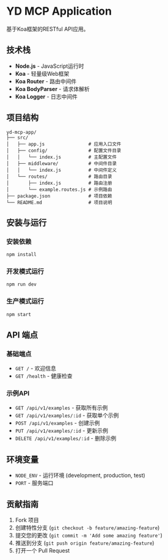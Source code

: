 # YD MCP Application

基于Koa框架的RESTful API应用。

## 技术栈

- **Node.js** - JavaScript运行时
- **Koa** - 轻量级Web框架
- **Koa Router** - 路由中间件
- **Koa BodyParser** - 请求体解析
- **Koa Logger** - 日志中间件

## 项目结构

```
yd-mcp-app/
├── src/
│   ├── app.js                # 应用入口文件
│   ├── config/               # 配置文件目录 
│   │   └── index.js          # 主配置文件
│   ├── middleware/           # 中间件目录
│   │   └── index.js          # 中间件定义
│   └── routes/               # 路由目录
│       ├── index.js          # 路由注册
│       └── example.routes.js # 示例路由
├── package.json              # 项目依赖
└── README.md                 # 项目说明
```

## 安装与运行

### 安装依赖

```bash
npm install
```

### 开发模式运行

```bash
npm run dev
```

### 生产模式运行

```bash
npm start
```

## API 端点

### 基础端点

- `GET /` - 欢迎信息
- `GET /health` - 健康检查

### 示例API

- `GET /api/v1/examples` - 获取所有示例
- `GET /api/v1/examples/:id` - 获取单个示例
- `POST /api/v1/examples` - 创建示例
- `PUT /api/v1/examples/:id` - 更新示例
- `DELETE /api/v1/examples/:id` - 删除示例

## 环境变量

- `NODE_ENV` - 运行环境 (development, production, test)
- `PORT` - 服务端口

## 贡献指南

1. Fork 项目
2. 创建特性分支 (`git checkout -b feature/amazing-feature`)
3. 提交您的更改 (`git commit -m 'Add some amazing feature'`)
4. 推送到分支 (`git push origin feature/amazing-feature`)
5. 打开一个 Pull Request